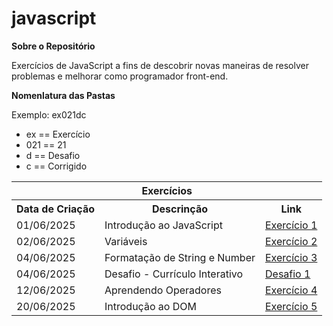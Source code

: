 # javascript
<strong>Sobre o Repositório</strong>

Exercícios de JavaScript a fins de descobrir novas maneiras de resolver problemas e melhorar como programador front-end.

<strong>Nomenlatura das Pastas</strong>

Exemplo: ex021dc

<ul>
    <li>ex == Exercício</li>
    <li>021 == 21</li>
    <li>d == Desafio</li>
    <li>c == Corrigido</li>
</ul>

<table>
            <tr>
                <th colspan="3">Exercícios</th>
            </tr>
            <tr>
                <th>Data de Criação</th>
                <th>Descrinção</th>
                <th>Link</th>
            </tr>
            <tr>
                <td>01/06/2025</td>
                <td>Introdução ao JavaScript</td>
                <td> <a href="ex\ex001\index.html" target="_blank">Exercício 1</a> </td>
            </tr>
            <tr>
                <td>02/06/2025</td>
                <td>Variáveis</td>
                <td> <a href="ex\ex002\index.html" target="_blank">Exercício 2</a> </td>
            </tr>
            <tr>
                <td>04/06/2025</td>
                <td>Formatação de String e Number</td>
                <td> <a href="ex\ex003\index.html" target="_blank">Exercício 3</a> </td>
            </tr>
            <tr>
                <td>04/06/2025</td>
                <td>Desafio - Currículo Interativo</td>
                <td> <a href="ex\ex003d\index.html" target="_blank">Desafio 1</a> </td>
            </tr>
            <tr>
                <td>12/06/2025</td>
                <td>Aprendendo Operadores</td>
                <td> <a href="ex\ex004\index.html" target="_blank">Exercício 4</a> </td>
            </tr>
            <tr>
                <td>20/06/2025</td>
                <td>Introdução ao DOM</td>
                <td> <a href="ex\ex005\index.html" target="_blank">Exercício 5</a> </td>
            </tr>
        </table>